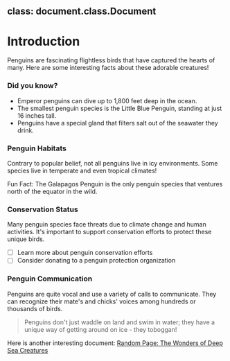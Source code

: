class: document.class.Document
---

# Introduction

Penguins are fascinating flightless birds that have captured the hearts of many. Here are some interesting facts about these adorable creatures!

### Did you know?

- Emperor penguins can dive up to 1,800 feet deep in the ocean.
- The smallest penguin species is the Little Blue Penguin, standing at just 16 inches tall.
- Penguins have a special gland that filters salt out of the seawater they drink.

### Penguin Habitats

Contrary to popular belief, not all penguins live in icy environments. Some species live in temperate and even tropical climates!

<aside>
Fun Fact: The Galapagos Penguin is the only penguin species that ventures north of the equator in the wild.

</aside>

### Conservation Status

Many penguin species face threats due to climate change and human activities. It's important to support conservation efforts to protect these unique birds.

- [ ]  Learn more about penguin conservation efforts
- [ ]  Consider donating to a penguin protection organization

### Penguin Communication

Penguins are quite vocal and use a variety of calls to communicate. They can recognize their mate's and chicks' voices among hundreds or thousands of birds.

> Penguins don't just waddle on land and swim in water; they have a unique way of getting around on ice - they toboggan!
>

Here is another interesting document: [Random Page: The Wonders of Deep Sea Creatures](../Random%20Page:%20The%20Wonders%20of%20Deep%20Sea%20Creatures)